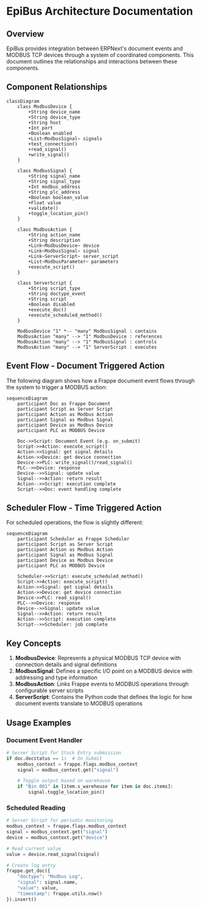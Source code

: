 # EpiBus Architecture Documentation

## Overview

EpiBus provides integration between ERPNext's document events and MODBUS TCP devices through a system of coordinated components. This document outlines the relationships and interactions between these components.

## Component Relationships

```mermaid
classDiagram
    class ModbusDevice {
        +String device_name
        +String device_type
        +String host
        +Int port
        +Boolean enabled
        +List~ModbusSignal~ signals
        +test_connection()
        +read_signal()
        +write_signal()
    }

    class ModbusSignal {
        +String signal_name
        +String signal_type
        +Int modbus_address
        +String plc_address
        +Boolean boolean_value
        +Float value
        +validate()
        +toggle_location_pin()
    }

    class ModbusAction {
        +String action_name
        +String description
        +Link~ModbusDevice~ device
        +Link~ModbusSignal~ signal
        +Link~ServerScript~ server_script
        +List~ModbusParameter~ parameters
        +execute_script()
    }

    class ServerScript {
        +String script_type
        +String doctype_event
        +String script
        +Boolean disabled
        +execute_doc()
        +execute_scheduled_method()
    }

    ModbusDevice "1" *-- "many" ModbusSignal : contains
    ModbusAction "many" --> "1" ModbusDevice : references
    ModbusAction "many" --> "1" ModbusSignal : controls
    ModbusAction "many" --> "1" ServerScript : executes
```

## Event Flow - Document Triggered Action

The following diagram shows how a Frappe document event flows through the system to trigger a MODBUS action:

```mermaid
sequenceDiagram
    participant Doc as Frappe Document
    participant Script as Server Script
    participant Action as Modbus Action
    participant Signal as Modbus Signal
    participant Device as Modbus Device
    participant PLC as MODBUS Device

    Doc->>Script: Document Event (e.g. on_submit)
    Script->>Action: execute_script()
    Action->>Signal: get signal details
    Action->>Device: get device connection
    Device->>PLC: write_signal()/read_signal()
    PLC-->>Device: response
    Device-->>Signal: update value
    Signal-->>Action: return result
    Action-->>Script: execution complete
    Script-->>Doc: event handling complete
```

## Scheduler Flow - Time Triggered Action

For scheduled operations, the flow is slightly different:

```mermaid
sequenceDiagram
    participant Scheduler as Frappe Scheduler
    participant Script as Server Script
    participant Action as Modbus Action
    participant Signal as Modbus Signal
    participant Device as Modbus Device
    participant PLC as MODBUS Device

    Scheduler->>Script: execute_scheduled_method()
    Script->>Action: execute_script()
    Action->>Signal: get signal details
    Action->>Device: get device connection
    Device->>PLC: read_signal()
    PLC-->>Device: response
    Device-->>Signal: update value
    Signal-->>Action: return result
    Action-->>Script: execution complete
    Script-->>Scheduler: job complete
```

## Key Concepts

1. **ModbusDevice**: Represents a physical MODBUS TCP device with connection details and signal definitions
2. **ModbusSignal**: Defines a specific I/O point on a MODBUS device with addressing and type information
3. **ModbusAction**: Links Frappe events to MODBUS operations through configurable server scripts
4. **ServerScript**: Contains the Python code that defines the logic for how document events translate to MODBUS operations

## Usage Examples

### Document Event Handler

```python
# Server Script for Stock Entry submission
if doc.docstatus == 1:  # On Submit
    modbus_context = frappe.flags.modbus_context
    signal = modbus_context.get("signal")

    # Toggle output based on warehouse
    if "Bin 001" in [item.s_warehouse for item in doc.items]:
        signal.toggle_location_pin()
```

### Scheduled Reading

```python
# Server Script for periodic monitoring
modbus_context = frappe.flags.modbus_context
signal = modbus_context.get("signal")
device = modbus_context.get("device")

# Read current value
value = device.read_signal(signal)

# Create log entry
frappe.get_doc({
    "doctype": "Modbus Log",
    "signal": signal.name,
    "value": value,
    "timestamp": frappe.utils.now()
}).insert()
```
